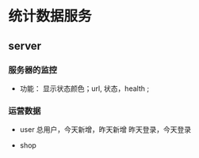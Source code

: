 # 统计数据服务

## server

### 服务器的监控

- 功能：
显示状态颜色；url, 状态，health ;

### 运营数据

- user
总用户，今天新增，昨天新增
昨天登录，今天登录

- shop



 
